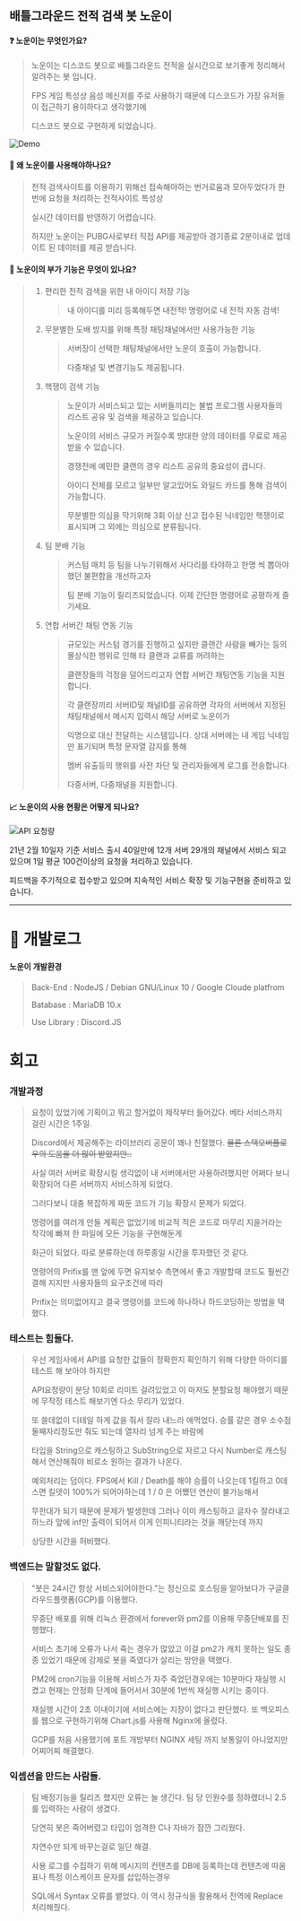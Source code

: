 ## 배틀그라운드 전적 검색 봇 노운이



#### ❓ 노운이는 무엇인가요?

> 노운이는 디스코드 봇으로 배틀그라운드 전적을 실시간으로 보기좋게 정리해서 알려주는 봇 입니다.
>
> FPS 게임 특성상 음성 메신저를 주로 사용하기 때문에 디스코드가 가장 유저들이 접근하기 용이하다고 생각했기에
>
> 디스코드 봇으로 구현하게 되었습니다.



![Demo](https://cdn.discordapp.com/attachments/803197953027866634/809037833762635776/unknown.png)





#### 🥺 왜 노운이를 사용해야하나요?

> 전적 검색사이트를 이용하기 위해선 접속해야하는 번거로움과 모아두었다가 한번에 요청을 처리하는 전적사이트 특성상
>
> 실시간 데이터를 반영하기 어렵습니다.
>
> 하지만 노운이는 PUBG사로부터 직접 API를 제공받아 경기종료 2분이내로 업데이트 된 데이터를 제공 받습니다.







#### 📕 노운이의 부가 기능은 무엇이 있나요?

> 1. 편리한 전적 검색을 위한 내 아이디 저장  기능
>
>    > 내 아이디를 미리 등록해두면 내전적! 명령어로 내 전적 자동 검색!
>
> 2. 무분별한 도배 방지를 위해 특정 채팅채널에서만 사용가능한 기능
>
>    > 서버장이 선택한 채팅채널에서만 노운이 호출이 가능합니다.
>    >
>    > 다중채널 및 변경기능도 제공됩니다.
>
> 3. 핵쟁이 검색 기능
>
>    > 노운이가 서비스되고 있는 서버들끼리는 불법 프로그램 사용자들의 리스트 공유 및 검색을 제공하고 있습니다.
>    >
>    > 노운이의 서비스 규모가 커질수록 방대한 양의 데이터를 무료로 제공받을 수 있습니다.
>    >
>    > 경쟁전에 예민한 클랜의 경우 리스트 공유의 중요성이 큽니다.
>    >
>    > 아이디 전체를 모르고 일부만 알고있어도 와일드 카드를 통해 검색이 가능합니다.
>    >
>    > 무분별한 의심을 막기위해 3회 이상 신고 접수된 닉네임만 핵쟁이로 표시되며 그 외에는 의심으로 분류됩니다.
>
> 4. 팀 분배 기능
>
>    > 커스텀 매치 등 팀을 나누기위해서 사다리를 타야하고 한명 씩 뽑아야 했던 불편함을 개선하고자 
>    >
>    > 팀 분배 기능이 릴리즈되었습니다. 이제 간단한 명령어로 공평하게 즐기세요.
>
> 5. 연합 서버간 채팅 연동 기능
>
>    > 규모있는 커스텀 경기를 진행하고 싶지만 클랜간 사람을 빼가는 등의 몰상식한 행위로 인해 타 클랜과 교류를 꺼려하는 
>    >
>    > 클랜장들의 걱정을 덜어드리고자 연합 서버간 채팅연동 기능을 지원합니다.
>    >
>    > 각 클랜장끼리 서버ID및 채널ID를 공유하면 각자의 서버에서 지정된 채팅채널에서 메시지 입력시 해당 서버로 노운이가
>    >
>    > 익명으로 대신 전달하는 시스템입니다.  상대 서버에는 내 게임 닉네임만 표기되며 특정 문자열 감지를 통해
>    >
>    > 멤버 유출등의 행위를 사전 차단 및 관리자들에게 로그를 전송합니다.
>    >
>    > 다중서버, 다중채널을 지원합니다.



#### 📈 노운이의 사용 현황은 어떻게 되나요?

![API 요청량](https://cdn.discordapp.com/attachments/803197953027866634/809031882318544896/unknown.png)



21년 2월 10일자 기준 서비스 출시 40일만에 12개 서버 29개의 채널에서 서비스 되고 있으며 1일 평균 100건이상의 요청을 처리하고 있습니다.

피드백을 주기적으로 접수받고 있으며  지속적인 서비스 확장 및 기능구현을 준비하고 있습니다.





------

# 🔧 개발로그



#### 노운이 개발환경

> Back-End : NodeJS / Debian GNU/Linux 10 / Google Cloude platfrom
>
> Batabase : MariaDB 10.x
>
> Use Library : Discord.JS



# 회고



### 개발과정

> 요청이 있었기에 기획이고 뭐고 할거없이 제작부터 들어갔다. 베타 서비스까지 걸린 시간은 1주일.
>
> Discord에서 제공해주는 라이브러리 공문이 꽤나 친절했다. ~~물론 스택오버플로우의 도움을 더 많이 받았지만..~~
>
> 사실 여러 서버로 확장시킬 생각없이 내 서버에서만 사용하려했지만 어쩌다 보니 확장되어 다른 서버까지 서비스하게 되었다.
>
> 그러다보니 대충 복잡하게 짜둔 코드가 기능 확장시 문제가 되었다.
>
> 명령어를 여러개 만들 계획은 없었기에 비교적 적은 코드로 마무리 지을거라는 착각에 빠져 한 파일에 모든 기능을 구현해둔게 
>
> 화근이 되었다. 따로 분류하는데 하루종일 시간을 투자했던 것 같다. 
>
> 명령어의 Prifix를 맨 앞에 두면 유지보수 측면에서 좋고 개발할때 코드도 훨씬간결해 지지만 사용자들의 요구조건에 따라 
>
> Prifix는 의미없어지고 결국 명령어를 코드에 하나하나 하드코딩하는 방법을 택했다. 



### 테스트는 힘들다.

> 우선 게임사에서 API를 요청한 값들이 정확한지 확인하기 위해 다양한 아이디를 테스트 해 보아야 하지만 
>
> API요청량이 분당 10회로 리미트 걸려있었고 이 마저도 분할요청 해야했기 때문에 무작정  테스트 해보기엔 다소 무리가 있었다.
>
> 또 쓸데없이 디테일 하게 값을 줘서 잘라 내느라 애먹었다. 승률 같은 경우 소수점 둘째자리정도만 줘도 되는데 열자리 넘게 주는 바람에
>
> 타입을 String으로 캐스팅하고 SubString으로 자르고 다시 Number로 캐스팅해서 연산해줘야 비로소 원하는 결과가 나온다.
>
> 예외처리는 덤이다. FPS에서 Kill / Death를 해야 승률이 나오는데 1킬하고 0데스면 킬뎃이 100%가 되어야하는데 1 / 0 은 어쨌던 연산이 불가능해서
>
> 무한대가 되기 때문에 문제가 발생한데 그러나 이미 캐스팅하고 글자수 잘라내고 하느라 앞에 inf만 출력이 되어서 이게 인피니티라는 것을 깨닫는데 까지 
>
> 상당한 시간을 허비했다.



### 백엔드는 말할것도 없다.

> "봇은 24시간 항상 서비스되어야한다."는 정신으로 호스팅을 알아보다가 구글클라우드플랫폼(GCP)를  이용했다.
>
> 무중단 배포를 위해 리눅스 환경에서  forever와 pm2를 이용해 무중단배포를 진행했다.
>
> 서비스 초기에 오류가 나서 죽는 경우가 많았고 이걸 pm2가 캐치 못하는 일도 종종 있었기 때문에 강제로 봇을 죽였다가 살리는 방안을 택했다.
>
> PM2에 cron기능을 이용해 서비스가 자주 죽었던경우에는 10분마다 재실행 시켰고 현재는 안정화 단계에 들어서서 30분에 1번씩 재실행 시키는 중이다.
>
> 재실행 시간이 2초 이내이기에 서비스에는 지장이 없다고 판단했다. 또 백오피스를 웹으로 구현하기위해 Chart.js를 사용해 Nginx에 올렸다. 
>
> GCP를 처음 사용했기에 포트 개방부터 NGINX 세팅 까지 보통일이 아니었지만 어찌어찌 해결했다.



### 익셉션을 만드는 사람들.

> 팀 배정기능을 릴리즈 했지만 오류는 늘 생긴다. 팀 당 인원수를 정하랬더니  2.5를 입력하는 사람이 생겼다.
>
> 당연히 봇은 죽어버렸고 타입이 엄격한 C나 자바가 잠깐 그리웠다.
>
> 자연수만 되게 바꾸는걸로 일단 해결.
>
> 사용 로그를 수집하기 위해 메시지의 컨텐츠를 DB에 등록하는데 컨텐츠에 따옴표나 특정 이스케이프 문자를 삽입하는경우
>
>  SQL에서 Syntax 오류를 뱉었다. 이 역시 정규식을 활용해서 전역에 Replace 처리해줬다.

